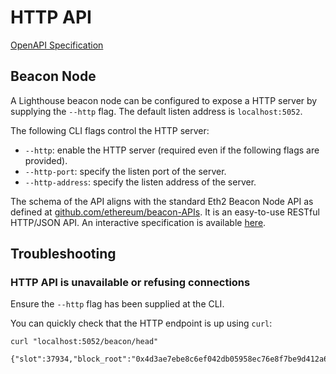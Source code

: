 # HTTP API

[OpenAPI Specification](https://ethereum.github.io/beacon-APIs/)

## Beacon Node

A Lighthouse beacon node can be configured to expose a HTTP server by supplying the `--http` flag. The default listen address is `localhost:5052`.

The following CLI flags control the HTTP server:

- `--http`: enable the HTTP server (required even if the following flags are
	provided).
- `--http-port`: specify the listen port of the server.
- `--http-address`: specify the listen address of the server.

The schema of the API aligns with the standard Eth2 Beacon Node API as defined
at [github.com/ethereum/beacon-APIs](https://github.com/ethereum/beacon-APIs).
It is an easy-to-use RESTful HTTP/JSON API.  An interactive specification is
available [here](https://ethereum.github.io/beacon-APIs/).

## Troubleshooting

### HTTP API is unavailable or refusing connections

Ensure the `--http` flag has been supplied at the CLI.

You can quickly check that the HTTP endpoint is up using `curl`:

```
curl "localhost:5052/beacon/head"

{"slot":37934,"block_root":"0x4d3ae7ebe8c6ef042db05958ec76e8f7be9d412a67a0defa6420a677249afdc7","state_root":"0x1c86b13ffc70a41e410eccce20d33f1fe59d148585ea27c2afb4060f75fe6be2","finalized_slot":37856,"finalized_block_root":"0xbdae152b62acef1e5c332697567d2b89e358628790b8273729096da670b23e86","justified_slot":37888,"justified_block_root":"0x01c2f516a407d8fdda23cad4ed4381e4ab8913d638f935a2fe9bd00d6ced5ec4","previous_justified_slot":37856,"previous_justified_block_root":"0xbdae152b62acef1e5c332697567d2b89e358628790b8273729096da670b23e86"}
```
